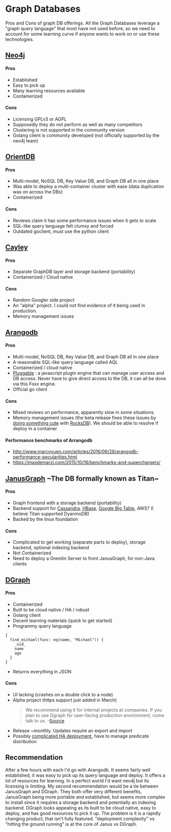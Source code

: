 # Graph Databases

Pros and Cons of graph DB offerings. All the Graph Databases leverage a "graph query language" that most have not used before, so we need to account for some learning curve if anyone wants to work on or use these technologies.

## [Neo4j](https://neo4j.com/)

#### Pros
- Established
- Easy to pick up
- Many learning resources available
- Containerized

#### Cons
- Licensing GPLv3 or AGPL
- Supposedly they do not perform as well as many competitors
- Clustering is not supported in the community version
- Golang client is community developed (not officially supported by the neo4j team)


## [OrientDB](http://orientdb.com/)

#### Pros
- Multi-model, NoSQL DB, Key Value DB, and Graph DB all in one place
- Was able to deploy a multi-container cluster with ease (data duplication was on across the DBs)
- Containerized

#### Cons
- Reviews claim it has some performance issues when it gets to scale
- SQL-like query language felt clumsy and forced
- Outdated goclient, must use the python client

## [Cayley](https://github.com/cayleygraph/cayley)

#### Pros
- Separate GraphDB layer and storage backend (portability)
- Containerized / Cloud native

#### Cons
- Random Googler side project
- An "alpha" project. I could not find evidence of it being used in production.
- Memory management issues

## [Arangodb](https://www.arangodb.com/)

#### Pros
- Multi-model, NoSQL DB, Key Value DB, and Graph DB all in one place
- A reasonable SQL-like query language called AQL
- Containerized / cloud native
- [Pluggable](https://www.arangodb.com/why-arangodb/foxx/) : a javascript plugin engine that can manage user access and DB access. Never have to give direct access to the DB, it can all be done via this Foxx engine.
- Official go client

#### Cons
- Mixed reviews on performance, apparently slow in some situations.
- Memory management issues (the beta release fixes these issues by [doing something cute](https://www.arangodb.com/2017/05/rocksdb-integration-arangodb-faqs/) with [RocksDB](http://rocksdb.org/)). We should be able to resolve if deploy in a container

#### Performance benchmarks of Arrangodb
- http://www.marcoyuen.com/articles/2016/06/28/arangodb-performance-pecularities.html
- https://maxdemarzi.com/2015/10/16/benchmarks-and-superchargers/



## [JanusGraph](http://janusgraph.org/) ~The DB formally known as Titan~

#### Pros
- Graph frontend with a storage backend (portability)
- Backend support for [Cassandra](http://cassandra.apache.org/), [HBase](http://hbase.apache.org/), [Google Big Table](https://cloud.google.com/bigtable/), AWS? (I believe Titan supported DyanmoDB)
- Backed by the linux foundation

#### Cons
- Complicated to get working (separate parts to deploy), storage backend, optional indexing backend
- Not Containerized
- Need to deploy a Gremlin Server to front JanusGraph, for non-Java clients

## [DGraph](https://dgraph.io/)

#### Pros
- Containerized
- Built to be cloud native / HA / robust
- Golang client
- Decent learning materials (quick to get started)
- Programmy query language
```
{
  find_michael(func: eq(name, "Michael")) {
    _uid_
    name
    age
  }
}
```
- Returns everything in JSON

#### Cons
- UI lacking (crashes on a double click to a node)
- Alpha project (https support just added in March)
  > We recommend using it for internal projects at companies. If you plan to use Dgraph for user-facing production environment, come talk to us. -[Source](https://github.com/dgraph-io/dgraph)
- Release ~monthly. Updates require an export and import
- Possibly [complicated HA deployment](https://docs.dgraph.io/deploy/#multiple-instances), have to manage predicate distribution


## Recommendation

After a few hours with each I'd go with Arangodb. It seems fairly well established, it was easy to pick up its query language and deploy. It offers a lot of resources for learning. In a perfect world I'd want neo4j but its licensing is limiting. My second recommendation would be a tie between JanusGraph and DGraph. They both offer very different benefits, JanusGraph being more portable and established, but seems more complex to install since it requires a storage backend and potentially an indexing backend. DGraph looks appealing as its built to be cloud native, easy to deploy, and has good resources to pick it up. The problem is it is a rapidly changing product, that isn't fully featured. "deployment complexity" vs "hitting the ground running" is at the core of Janus vs DGraph.
